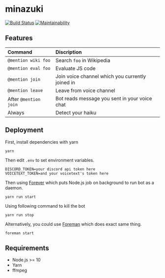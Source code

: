# minazuki
[![Build Status](https://travis-ci.com/neet/minazuki.svg?branch=master)](https://travis-ci.com/neet/minazuki)
[![Maintainability](https://api.codeclimate.com/v1/badges/1c8141f59838e0b327ac/maintainability)](https://codeclimate.com/github/neet/minazuki/maintainability)

## Features
| Command               | Discription                                      |
| :-------------------- | :----------------------------------------------- |
| `@mention wiki foo`   | Search `foo` in Wikipedia                        |
| `@mention eval foo`   | Evaluate JS code                                 |
| `@mention join`       | Join voice channel which you currently joined in |
| `@mention leave`      | Leave from voice channel                         |
| After `@mention join` | Bot reads message you sent in your voice chat    |
| Always                | Detect your haiku                                |

## Deployment
First, install dependencies with yarn
```
yarn
```

Then edit `.env` to set environment variables.
```env
DISCORD_TOKEN=your discord api token here
VOICETEXT_TOKEN=and your voicetext's token here
```

Then using [Forever](https://www.npmjs.com/package/forever) which puts Node.js job on background to run bot as a daemon.
```
yarn run start
```

Using following command to kill the bot
```
yarn run stop
```

Alternatively, you could use [Foreman](http://ddollar.github.io/foreman/) which does exact same thing.
```
foreman start
```

## Requirements
- Node.js >= 10
- Yarn
- ffmpeg
